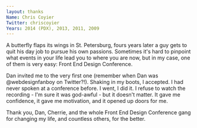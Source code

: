 ```yaml
---
layout: thanks
Name: Chris Coyier
Twitter: chriscoyier
Years: 2014 (PDX), 2013, 2011, 2009
---
```


A butterfly flaps its wings in St. Petersburg, fours years later a guy gets to quit his day job to pursue his own passions. Sometimes it's hard to pinpoint what events in your life lead you to where you are now, but in my case, one of them is very easy: Front End Design Conference.

Dan invited me to the very first one (remember when Dan was @webdesignfanboy on Twitter?!). Shaking in my boots, I accepted. I had never spoken at a conference before. I went, I did it. I refuse to watch the recording - I'm sure it was god-awful - but it doesn't matter. It gave me confidence, it gave me motivation, and it opened up doors for me.

Thank you, Dan, Cherrie, and the whole Front End Design Conference gang for changing my life, and countless others, for the better.